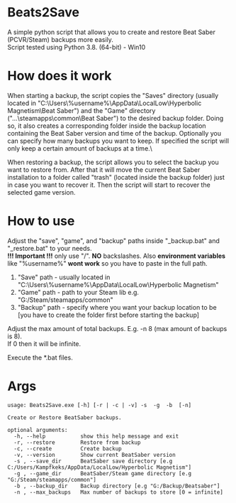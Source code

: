 # Beats2Save

A simple python script that allows you to create and restore Beat Saber (PCVR/Steam) backups more easily.\
Script tested using Python 3.8. (64-bit) - Win10

# How does it work
When starting a backup, the script copies the "Saves" directory (usually located in "C:\Users\\%username%\\AppData\LocalLow\Hyperbolic Magnetism\Beat Saber") and the "Game" directory ("...\steamapps\common\Beat Saber") to the desired backup folder. Doing so, it also creates a corresponding folder inside the backup location containing the Beat Saber version and time of the backup. Optionally you can specify how many backups you want to keep. If specified the script will only keep a certain amount of backups at a time.\

When restoring a backup, the script allows you to select the backup you want to restore from. After that it will move the current Beat Saber installation to a folder called "trash" (located inside the backup folder) just in case you want to recover it. Then the script will start to recover the selected game version.

# How to use
Adjust the "save", "game", and "backup" paths inside "_backup.bat" and "_restore.bat" to your needs.\
**!!! Important !!!** only use "/". **NO** backslashes. Also **environment variables** like "%username%" **wont work** so you have to paste in the full path.
1. "Save" path - usually located in "C:\Users\\%username%\\AppData\LocalLow\Hyperbolic Magnetism\"
2. "Game" path - path to your Steam lib e.g. "G:/Steam/steamapps/common"
3. "Backup" path - specify where you want your backup location to be [you have to create the folder first before starting the backup]

Adjust the max amount of total backups. E.g. -n 8 (max amount of backups is 8).\
If 0 then it will be infinite.

Execute the *.bat files.


# Args
```test
usage: Beats2Save.exe [-h] [-r | -c | -v] -s  -g  -b  [-n]

Create or Restore BeatSaber backups.

optional arguments:
  -h, --help           show this help message and exit
  -r, --restore        Restore from backup
  -c, --create         Create backup
  -v, --version        Show current BeatSaber version
  -s , --save_dir      BeatSaber save directory [e.g C:/Users/Kampfkeks/AppData/LocalLow/Hyperbolic Magnetism"]
  -g , --game_dir      BeatSaber/Steam game directory [e.g "G:/Steam/steamapps/common"]
  -b , --backup_dir    Backup directory [e.g "G:/Backup/Beatsaber"]
  -n , --max_backups   Max number of backups to store [0 = infinite]
```
